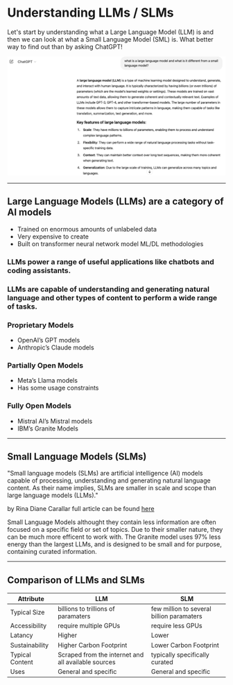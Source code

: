 # Understanding LLMs / SLMs 

Let's start by understanding what a Large Language Model (LLM) is and then we can look at what a Small Language Model (SML) is.  What better way to find out than by asking ChatGPT!

![What is an LLM and how are they different from SLMs](images/image1.png)

---

## Large Language Models (LLMs) are a category of AI models
- Trained on enormous amounts of unlabeled data
- Very expensive to create
- Built on transformer neural network model ML/DL methodologies

### LLMs power a range of useful applications like chatbots and coding assistants. 

### LLMs are capable of understanding and generating natural language and other types of content to perform a wide range of tasks.

### Proprietary Models 
- OpenAI’s GPT models  
- Anthropic’s Claude models 

### Partially Open Models 
- Meta’s Llama models 
- Has some usage constraints

### Fully Open Models 
- Mistral AI’s Mistral models 
- IBM’s Granite Models

---


## Small Language Models (SLMs)

"Small language models (SLMs) are artificial intelligence (AI) models capable of processing, understanding and generating natural language content. As their name implies, SLMs are smaller in scale and scope than large language models (LLMs)."

by Rina Diane Carallar  full article can be found [here](https://www.ibm.com/think/topics/small-language-models#:~:text=Small%20language%20models%20(SLMs)%20are,large%20language%20models%20(LLMs).)

Small Language Models althought they contain less information are often focused on a specific field or set of topics.  Due to their smaller nature, they can be much more efficent to work with.   The Granite model uses 97% less energy than the largest LLMs, and is designed to be small and for purpose, containing curated information. 

***

## Comparison of LLMs and SLMs


| Attribute | LLM | SLM | 
| --- | --- | --- |
| Typical Size | billions to trillions of paramaters| few million to several billion paramaters|
| Accessibility | require multiple GPUs | require less GPUs |
| Latancy | Higher | Lower |
| Sustainability |Higher Carbon Footprint| Lower Carbon Footprint|
| Typical Content | Scraped from the internet and all available sources | typically specifically curated |
| Uses | General and specific| General and specific |